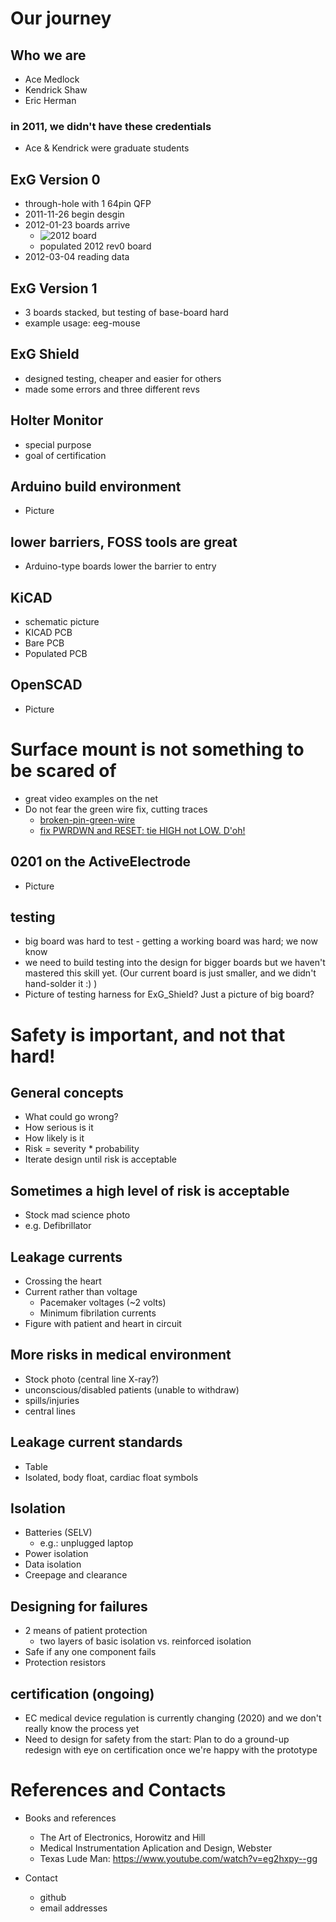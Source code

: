 # Our journey

## Who we are
- Ace Medlock
- Kendrick Shaw
- Eric Herman
### in 2011, we didn't have these credentials
- Ace & Kendrick were graduate students

## ExG Version 0
 - through-hole with 1 64pin QFP
 - 2011-11-26 begin desgin
 - 2012-01-23 boards arrive
     - ![2012 board](http://logicgate.nl/eric/dload/eeg-mouse_rev_0.0-DSC00681.jpg)
     - populated 2012 rev0 board
 - 2012-03-04 reading data

## ExG Version 1
- 3 boards stacked, but testing of base-board hard
- example usage: eeg-mouse

## ExG Shield
- designed testing, cheaper and easier for others
- made some errors and three different revs

## Holter Monitor
- special purpose
- goal of certification


## Arduino build environment
- Picture

## lower barriers, FOSS tools are great
- Arduino-type boards lower the barrier to entry

## KiCAD
- schematic picture
- KICAD PCB
- Bare PCB
- Populated PCB

## OpenSCAD
- Picture

# Surface mount is not something to be scared of
- great video examples on the net
- Do not fear the green wire fix, cutting traces
    - [broken-pin-green-wire](http://logicgate.nl/eric/kms15-shield-broken-pin-GreenwireZoomOut.jpg)
    - [fix PWRDWN and RESET: tie HIGH not LOW. D'oh!](https://github.com/OpenElectronicsLab/OpenHardwareExG_Shield/commit/507f61efbbbc3e7b2749c49335f21cd2c08a47c7)

## 0201 on the ActiveElectrode
- Picture

## testing
- big board was hard to test - getting a working board was hard; we now know 
- we need to build testing into the design for bigger boards but we haven't mastered this skill yet. (Our current board is just smaller, and we didn't hand-solder it :) )
- Picture of testing harness for ExG_Shield? Just a picture of big board?

# Safety is important, and not that hard!

## General concepts
- What could go wrong?
- How serious is it
- How likely is it
- Risk = severity * probability
- Iterate design until risk is acceptable

## Sometimes a high level of risk is acceptable
  - Stock mad science photo
  - e.g. Defibrillator

## Leakage currents
- Crossing the heart
- Current rather than voltage
    - Pacemaker voltages (~2 volts)
    - Minimum fibrilation currents
- Figure with patient and heart in circuit

## More risks in medical environment
 - Stock photo (central line X-ray?)
 - unconscious/disabled patients (unable to withdraw)
 - spills/injuries
 - central lines

## Leakage current standards
- Table
- Isolated, body float, cardiac float symbols

## Isolation
- Batteries (SELV)
    - e.g.: unplugged laptop
- Power isolation
- Data isolation
- Creepage and clearance

## Designing for failures 
- 2 means of patient protection
    - two layers of basic isolation
      vs. reinforced isolation
- Safe if any one component fails
- Protection resistors

## certification (ongoing)
- EC medical device regulation is currently changing (2020) and we don't really know the process yet
- Need to design for safety from the start: Plan to do a ground-up redesign with eye on certification once we're happy with the prototype

# References and Contacts

- Books and references
     - The Art of Electronics, Horowitz and Hill
     - Medical Instrumentation Aplication and Design, Webster
     - Texas Lude Man: https://www.youtube.com/watch?v=eg2hxpy--gg

- Contact
    - github
    - email addresses
